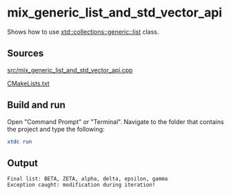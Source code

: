 # mix_generic_list_and_std_vector_api

Shows how to use [xtd::collections::generic::list](https://gammasoft71.github.io/xtd/reference_guides/latest/classxtd_1_1collections_1_1generic_1_1list.html) class.

## Sources

[src/mix_generic_list_and_std_vector_api.cpp](src/mix_generic_list_and_std_vector_api.cpp)

[CMakeLists.txt](CMakeLists.txt)

## Build and run

Open "Command Prompt" or "Terminal". Navigate to the folder that contains the project and type the following:

```cmake
xtdc run
```

## Output

```
Final list: BETA, ZETA, alpha, delta, epsilon, gamma
Exception caught: modification during iteration!
```
